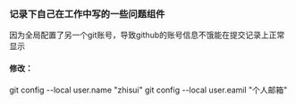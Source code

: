 ### 记录下自己在工作中写的一些问题组件
因为全局配置了另一个git账号，导致github的账号信息不饿能在提交记录上正常显示
#### 修改：
git config --local user.name "zhisui"
git config --local user.eamil "个人邮箱"

